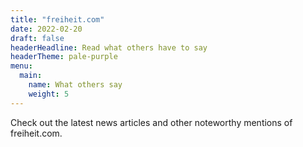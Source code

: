 ```yaml
---
title: "freiheit.com"
date: 2022-02-20
draft: false
headerHeadline: Read what others have to say
headerTheme: pale-purple
menu:
  main:
    name: What others say
    weight: 5
---
```


<!-- ## The latest headlines -->
Check out the latest news articles and other noteworthy mentions of freiheit.com.